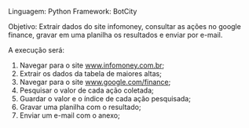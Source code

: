 Linguagem: Python
Framework: BotCity

Objetivo:
Extrair dados do site infomoney, consultar as ações no google finance, gravar em uma planilha os resultados e enviar por e-mail.

A execução será:
1. Navegar para o site www.infomoney.com.br;
2. Extrair os dados da tabela de maiores altas;
3. Navegar para o site www.google.com/finance;
4. Pesquisar o valor de cada ação coletada;
5. Guardar o valor e o índice de cada ação pesquisada;
6. Gravar uma planilha com o resultado;
7. Enviar um e-mail com o anexo;
